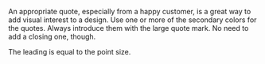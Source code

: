 An appropriate quote, especially from a happy customer, is a great way to add visual interest to a design. Use one or more of the secondary colors for the quotes. Always introduce them with the large quote mark. No need to add a closing one, though. 

The leading is equal to the point size.